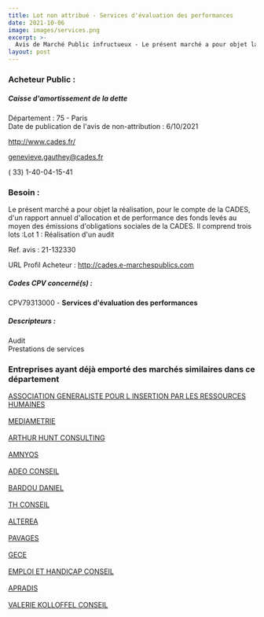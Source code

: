 ```yaml
---
title: Lot non attribué - Services d'évaluation des performances
date: 2021-10-06
image: images/services.png
excerpt: >-
  Avis de Marché Public infructueux - Le présent marché a pour objet la réalisation d'un rapport annuel d'allocation et de performance des fonds levés au moyen des émissions d'obligations sociales de la CADES.
layout: post
---
```


### Acheteur Public :
##### Caisse d'amortissement de la dette
Département : 75 - Paris<br/>
Date de publication de l'avis de non-attribution : 6/10/2021


http://www.cades.fr/

genevieve.gauthey@cades.fr

( 33) 1-40-04-15-41
### Besoin :

Le présent marché a pour objet la réalisation, pour le compte de la CADES, d'un rapport annuel d'allocation et de performance des fonds levés au moyen des émissions d'obligations sociales de la CADES. Il comprend trois lots :Lot 1 : Réalisation d'un audit

Ref. avis : 21-132330

URL Profil Acheteur : http://cades.e-marchespublics.com

##### Codes CPV concerné(s) :
CPV79313000 - **Services d'évaluation des performances** <br/>

##### Descripteurs :
Audit <br/>
Prestations de services <br/>

### Entreprises ayant déjà emporté des marchés similaires dans ce département
<a href="/entreprise-548/siren-332469584">ASSOCIATION GENERALISTE POUR L INSERTION PAR LES RESSOURCES HUMAINES</a><br/><br/>
<a href="/entreprise-548/siren-333344000">MEDIAMETRIE</a><br/><br/>
<a href="/entreprise-553/siren-388452443">ARTHUR HUNT CONSULTING</a><br/><br/>
<a href="/entreprise-554/siren-393533997">AMNYOS</a><br/><br/>
<a href="/entreprise-555/siren-398840553">ADEO CONSEIL</a><br/><br/>
<a href="/entreprise-558/siren-421256942">BARDOU DANIEL</a><br/><br/>
<a href="/entreprise-564/siren-478312614">TH CONSEIL</a><br/><br/>
<a href="/entreprise-564/siren-479558017">ALTEREA</a><br/><br/>
<a href="/entreprise-569/siren-514215565">PAVAGES</a><br/><br/>
<a href="/entreprise-569/siren-515258606">GECE</a><br/><br/>
<a href="/entreprise-570/siren-524102241">EMPLOI ET HANDICAP CONSEIL</a><br/><br/>
<a href="/entreprise-575/siren-780612594">APRADIS</a><br/><br/>
<a href="/entreprise-578/siren-815063417">VALERIE KOLLOFFEL CONSEIL</a><br/><br/>
